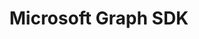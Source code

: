 ---
title: "Microsoft Graph SDK"
description: "Software development kits (SDKs) designed to simplify building high-quality, efficient, resilient applications that access Microsoft Graph."
image: "images/sdks-background-graph.webp"
externalLink: "https://docs.microsoft.com/graph/sdks/sdks-overview?WT.mc_id=m365-12936-cxa"
---